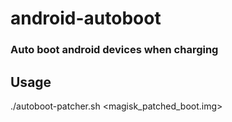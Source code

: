 # android-autoboot
### Auto boot android devices when charging

## Usage  
   ./autoboot-patcher.sh <magisk_patched_boot.img>
